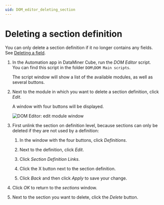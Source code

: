 ```yaml
---
uid: DOM_editor_deleting_section
---
```


# Deleting a section definition

You can only delete a section definition if it no longer contains any fields. See [Deleting a field](xref:DOM_editor_deleting_field).

1. In the Automation app in DataMiner Cube, run the *DOM Editor* script. You can find this script in the folder `DOM\DOM Main scripts`.

   The script window will show a list of the available modules, as well as several buttons.

1. Next to the module in which you want to delete a section definition, click *Edit*.

   A window with four buttons will be displayed.

   ![DOM Editor: edit module window](~/dataminer/images/DOM_Editor_edit_module.png)

1. First unlink the section on definition level, because sections can only be deleted if they are not used by a definition:

   1. In the window with the four buttons, click *Definitions*.

   1. Next to the definition, click *Edit*.

   1. Click *Section Definition Links*.

   1. Click the X button next to the section definition.

   1. Click *Back* and then click *Apply* to save your change.

1. Click *OK* to return to the *sections* window.

1. Next to the section you want to delete, click the *Delete* button.
